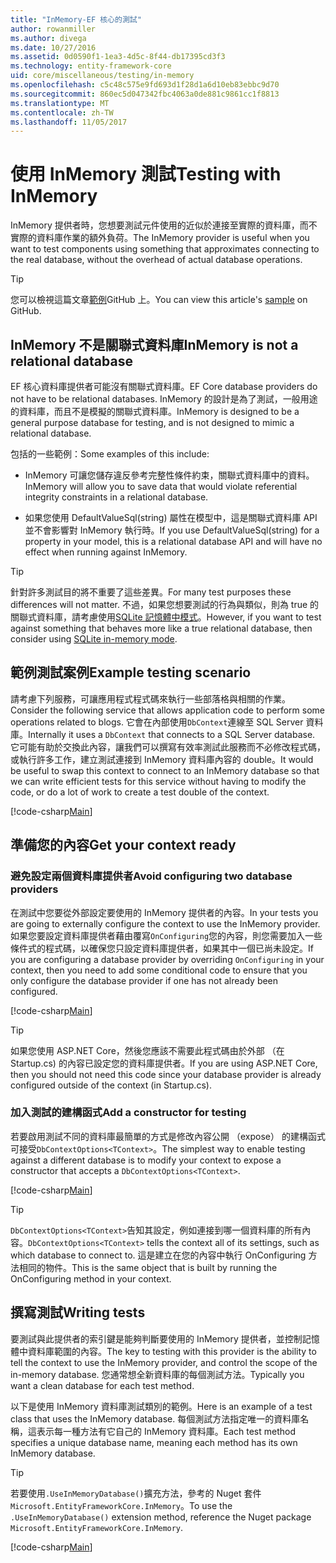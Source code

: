 ```yaml
---
title: "InMemory-EF 核心的測試"
author: rowanmiller
ms.author: divega
ms.date: 10/27/2016
ms.assetid: 0d0590f1-1ea3-4d5c-8f44-db17395cd3f3
ms.technology: entity-framework-core
uid: core/miscellaneous/testing/in-memory
ms.openlocfilehash: c5c48c575e9fd693d1f28d1a6d10eb83ebbc9d70
ms.sourcegitcommit: 860ec5d047342fbc4063a0de881c9861cc1f8813
ms.translationtype: MT
ms.contentlocale: zh-TW
ms.lasthandoff: 11/05/2017
---
```

# <a name="testing-with-inmemory"></a><span data-ttu-id="58577-102">使用 InMemory 測試</span><span class="sxs-lookup"><span data-stu-id="58577-102">Testing with InMemory</span></span>

<span data-ttu-id="58577-103">InMemory 提供者時，您想要測試元件使用的近似於連接至實際的資料庫，而不實際的資料庫作業的額外負荷。</span><span class="sxs-lookup"><span data-stu-id="58577-103">The InMemory provider is useful when you want to test components using something that approximates connecting to the real database, without the overhead of actual database operations.</span></span>

> [!TIP]  
> <span data-ttu-id="58577-104">您可以檢視這篇文章[範例](https://github.com/aspnet/EntityFramework.Docs/tree/master/samples/core/Miscellaneous/Testing)GitHub 上。</span><span class="sxs-lookup"><span data-stu-id="58577-104">You can view this article's [sample](https://github.com/aspnet/EntityFramework.Docs/tree/master/samples/core/Miscellaneous/Testing) on GitHub.</span></span>

## <a name="inmemory-is-not-a-relational-database"></a><span data-ttu-id="58577-105">InMemory 不是關聯式資料庫</span><span class="sxs-lookup"><span data-stu-id="58577-105">InMemory is not a relational database</span></span>

<span data-ttu-id="58577-106">EF 核心資料庫提供者可能沒有關聯式資料庫。</span><span class="sxs-lookup"><span data-stu-id="58577-106">EF Core database providers do not have to be relational databases.</span></span> <span data-ttu-id="58577-107">InMemory 的設計是為了測試，一般用途的資料庫，而且不是模擬的關聯式資料庫。</span><span class="sxs-lookup"><span data-stu-id="58577-107">InMemory is designed to be a general purpose database for testing, and is not designed to mimic a relational database.</span></span>

<span data-ttu-id="58577-108">包括的一些範例：</span><span class="sxs-lookup"><span data-stu-id="58577-108">Some examples of this include:</span></span>
* <span data-ttu-id="58577-109">InMemory 可讓您儲存違反參考完整性條件約束，關聯式資料庫中的資料。</span><span class="sxs-lookup"><span data-stu-id="58577-109">InMemory will allow you to save data that would violate referential integrity constraints in a relational database.</span></span>

* <span data-ttu-id="58577-110">如果您使用 DefaultValueSql(string) 屬性在模型中，這是關聯式資料庫 API 並不會影響對 InMemory 執行時。</span><span class="sxs-lookup"><span data-stu-id="58577-110">If you use DefaultValueSql(string) for a property in your model, this is a relational database API and will have no effect when running against InMemory.</span></span>

> [!TIP]  
> <span data-ttu-id="58577-111">針對許多測試目的將不重要了這些差異。</span><span class="sxs-lookup"><span data-stu-id="58577-111">For many test purposes these differences will not matter.</span></span> <span data-ttu-id="58577-112">不過，如果您想要測試的行為與類似，則為 true 的關聯式資料庫，請考慮使用[SQLite 記憶體中模式](sqlite.md)。</span><span class="sxs-lookup"><span data-stu-id="58577-112">However, if you want to test against something that behaves more like a true relational database, then consider using [SQLite in-memory mode](sqlite.md).</span></span>

## <a name="example-testing-scenario"></a><span data-ttu-id="58577-113">範例測試案例</span><span class="sxs-lookup"><span data-stu-id="58577-113">Example testing scenario</span></span>

<span data-ttu-id="58577-114">請考慮下列服務，可讓應用程式程式碼來執行一些部落格與相關的作業。</span><span class="sxs-lookup"><span data-stu-id="58577-114">Consider the following service that allows application code to perform some operations related to blogs.</span></span> <span data-ttu-id="58577-115">它會在內部使用`DbContext`連線至 SQL Server 資料庫。</span><span class="sxs-lookup"><span data-stu-id="58577-115">Internally it uses a `DbContext` that connects to a SQL Server database.</span></span> <span data-ttu-id="58577-116">它可能有助於交換此內容，讓我們可以撰寫有效率測試此服務而不必修改程式碼，或執行許多工作，建立測試連接到 InMemory 資料庫內容的 double。</span><span class="sxs-lookup"><span data-stu-id="58577-116">It would be useful to swap this context to connect to an InMemory database so that we can write efficient tests for this service without having to modify the code, or do a lot of work to create a test double of the context.</span></span>

[!code-csharp[Main](../../../../samples/core/Miscellaneous/Testing/BusinessLogic/BlogService.cs)]

## <a name="get-your-context-ready"></a><span data-ttu-id="58577-117">準備您的內容</span><span class="sxs-lookup"><span data-stu-id="58577-117">Get your context ready</span></span>

### <a name="avoid-configuring-two-database-providers"></a><span data-ttu-id="58577-118">避免設定兩個資料庫提供者</span><span class="sxs-lookup"><span data-stu-id="58577-118">Avoid configuring two database providers</span></span>

<span data-ttu-id="58577-119">在測試中您要從外部設定要使用的 InMemory 提供者的內容。</span><span class="sxs-lookup"><span data-stu-id="58577-119">In your tests you are going to externally configure the context to use the InMemory provider.</span></span> <span data-ttu-id="58577-120">如果您要設定資料庫提供者藉由覆寫`OnConfiguring`您的內容，則您需要加入一些條件式的程式碼，以確保您只設定資料庫提供者，如果其中一個已尚未設定。</span><span class="sxs-lookup"><span data-stu-id="58577-120">If you are configuring a database provider by overriding `OnConfiguring` in your context, then you need to add some conditional code to ensure that you only configure the database provider if one has not already been configured.</span></span>

[!code-csharp[Main](../../../../samples/core/Miscellaneous/Testing/BusinessLogic/BloggingContext.cs#OnConfiguring)]

> [!TIP]  
> <span data-ttu-id="58577-121">如果您使用 ASP.NET Core，然後您應該不需要此程式碼由於外部 （在 Startup.cs) 的內容已設定您的資料庫提供者。</span><span class="sxs-lookup"><span data-stu-id="58577-121">If you are using ASP.NET Core, then you should not need this code since your database provider is already configured outside of the context (in Startup.cs).</span></span>

### <a name="add-a-constructor-for-testing"></a><span data-ttu-id="58577-122">加入測試的建構函式</span><span class="sxs-lookup"><span data-stu-id="58577-122">Add a constructor for testing</span></span>

<span data-ttu-id="58577-123">若要啟用測試不同的資料庫最簡單的方式是修改內容公開 （expose） 的建構函式可接受`DbContextOptions<TContext>`。</span><span class="sxs-lookup"><span data-stu-id="58577-123">The simplest way to enable testing against a different database is to modify your context to expose a constructor that accepts a `DbContextOptions<TContext>`.</span></span>

[!code-csharp[Main](../../../../samples/core/Miscellaneous/Testing/BusinessLogic/BloggingContext.cs#Constructors)]

> [!TIP]  
> <span data-ttu-id="58577-124">`DbContextOptions<TContext>`告知其設定，例如連接到哪一個資料庫的所有內容。</span><span class="sxs-lookup"><span data-stu-id="58577-124">`DbContextOptions<TContext>` tells the context all of its settings, such as which database to connect to.</span></span> <span data-ttu-id="58577-125">這是建立在您的內容中執行 OnConfiguring 方法相同的物件。</span><span class="sxs-lookup"><span data-stu-id="58577-125">This is the same object that is built by running the OnConfiguring method in your context.</span></span>

## <a name="writing-tests"></a><span data-ttu-id="58577-126">撰寫測試</span><span class="sxs-lookup"><span data-stu-id="58577-126">Writing tests</span></span>

<span data-ttu-id="58577-127">要測試與此提供者的索引鍵是能夠判斷要使用的 InMemory 提供者，並控制記憶體中資料庫範圍的內容。</span><span class="sxs-lookup"><span data-stu-id="58577-127">The key to testing with this provider is the ability to tell the context to use the InMemory provider, and control the scope of the in-memory database.</span></span> <span data-ttu-id="58577-128">您通常想全新資料庫的每個測試方法。</span><span class="sxs-lookup"><span data-stu-id="58577-128">Typically you want a clean database for each test method.</span></span>

<span data-ttu-id="58577-129">以下是使用 InMemory 資料庫測試類別的範例。</span><span class="sxs-lookup"><span data-stu-id="58577-129">Here is an example of a test class that uses the InMemory database.</span></span> <span data-ttu-id="58577-130">每個測試方法指定唯一的資料庫名稱，這表示每一種方法有它自己的 InMemory 資料庫。</span><span class="sxs-lookup"><span data-stu-id="58577-130">Each test method specifies a unique database name, meaning each method has its own InMemory database.</span></span>

>[!TIP]
> <span data-ttu-id="58577-131">若要使用`.UseInMemoryDatabase()`擴充方法，參考的 Nuget 套件`Microsoft.EntityFrameworkCore.InMemory`。</span><span class="sxs-lookup"><span data-stu-id="58577-131">To use the `.UseInMemoryDatabase()` extension method, reference the Nuget package `Microsoft.EntityFrameworkCore.InMemory`.</span></span>

[!code-csharp[Main](../../../../samples/core/Miscellaneous/Testing/TestProject/InMemory/BlogServiceTests.cs)]
